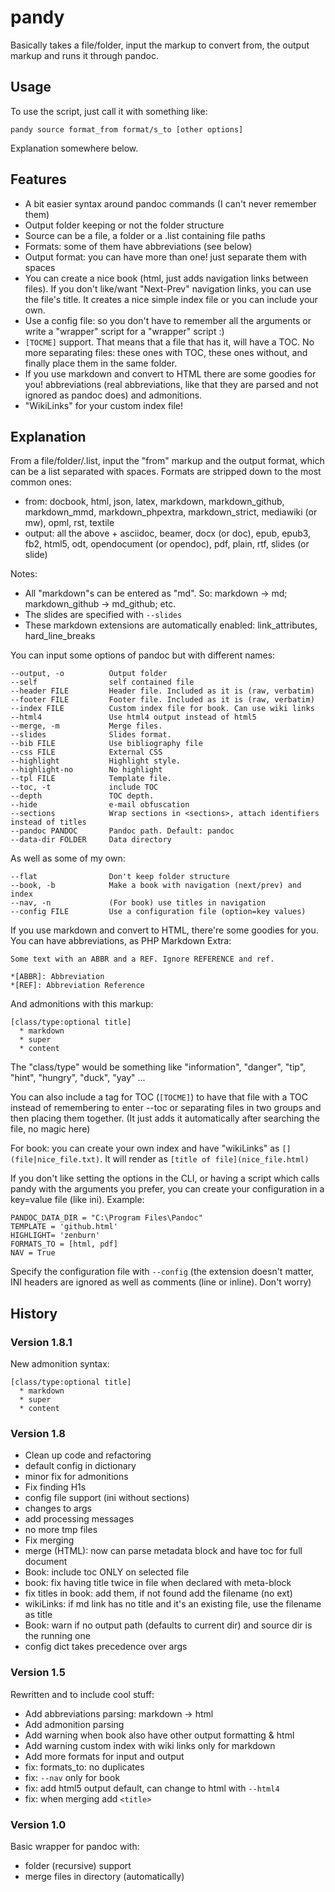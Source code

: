 pandy
======

Basically takes a file/folder, input the markup to convert from, the output markup and runs it through pandoc.

Usage
--------

To use the script, just call it with something like:

	pandy source format_from format/s_to [other options]

Explanation somewhere below.

Features
----------

  * A bit easier syntax around pandoc commands (I can't never remember them)
  * Output folder keeping or not the folder structure
  * Source can be a file, a folder or a .list containing file paths
  * Formats: some of them have abbreviations (see below)
  * Output format: you can have more than one! just separate them with spaces
  * You can create a nice book (html, just adds navigation links between files). If you don't like/want "Next-Prev" navigation links, you can use the file's title. It creates a nice simple index file or you can include your own.
  * Use a config file: so you don't have to remember all the arguments or write a "wrapper" script for a "wrapper" script :)
  * ``[TOCME]`` support. That means that a file that has it, will have a TOC. No more separating files: these ones with TOC, these ones without, and finally place them in the same folder.
  * If you use markdown and convert to HTML there are some goodies for you! abbreviations (real abbreviations, like that they are parsed and not ignored as pandoc does) and admonitions.
  * "WikiLinks" for your custom index file!


Explanation
----------

From a file/folder/.list, input the "from" markup and the output format, which can be a list separated with spaces. Formats are stripped down to the most common ones:

  * from: docbook, html, json, latex, markdown, markdown\_github, markdown\_mmd, markdown\_phpextra, markdown\_strict, mediawiki (or mw), opml, rst, textile
  * output: all the above +  asciidoc, beamer, docx (or doc), epub, epub3, fb2, html5, odt, opendocument (or opendoc), pdf, plain, rtf, slides (or slide)

Notes: 

  * All "markdown"s can be entered as "md". So: markdown -> md; markdown\_github -> md\_github; etc.
  * The slides are specified with ``--slides``
  * These markdown extensions are automatically enabled: link\_attributes, hard\_line\_breaks

You can input some options of pandoc but with different names:

	--output, -o          Output folder
	--self                self contained file
	--header FILE         Header file. Included as it is (raw, verbatim)
	--footer FILE         Footer file. Included as it is (raw, verbatim)
	--index FILE          Custom index file for book. Can use wiki links
	--html4               Use html4 output instead of html5
	--merge, -m           Merge files.
	--slides              Slides format.
	--bib FILE            Use bibliography file
	--css FILE            External CSS
	--highlight           Highlight style. 
	--highlight-no        No highlight
	--tpl FILE            Template file.
	--toc, -t             include TOC
	--depth               TOC depth.
	--hide                e-mail obfuscation
	--sections            Wrap sections in <sections>, attach identifiers instead of titles
	--pandoc PANDOC       Pandoc path. Default: pandoc
	--data-dir FOLDER     Data directory

As well as some of my own:

	--flat                Don't keep folder structure
	--book, -b            Make a book with navigation (next/prev) and index
	--nav, -n             (For book) use titles in navigation
	--config FILE         Use a configuration file (option=key values)

If you use markdown and convert to HTML, there're some goodies for you. You can have abbreviations, as PHP Markdown Extra:

	Some text with an ABBR and a REF. Ignore REFERENCE and ref.

	*[ABBR]: Abbreviation
	*[REF]: Abbreviation Reference

And admonitions with this markup:

	[class/type:optional title]
	  * markdown
	  * super
	  * content

The "class/type" would be something like "information", "danger", "tip", "hint", "hungry", "duck", "yay" ...

You can also include a tag for TOC (``[TOCME]``) to have that file with a TOC instead of remembering to enter --toc or separating files in two groups and then placing them together. (It just adds it automatically after searching the file, no magic here)

For book: you can create your own index and have "wikiLinks" as ``[](file|nice_file.txt)``. It will render as ``[title of file](nice_file.html)``

If you don't like setting the options in the CLI, or having a script which calls pandy with the arguments you prefer, you can create your configuration in a key=value file (like ini). Example: 

	PANDOC_DATA_DIR = "C:\Program Files\Pandoc"
	TEMPLATE = 'github.html'
	HIGHLIGHT= 'zenburn'
	FORMATS_TO = [html, pdf]
	NAV = True

Specify the configuration file with ``--config`` (the extension doesn't matter, INI headers are ignored as well as comments (line or inline). Don't worry)


History
-----------

### Version 1.8.1

New admonition syntax:

    [class/type:optional title]
      * markdown
      * super
      * content

### Version 1.8

  * Clean up code and refactoring 
  * default config in dictionary
  * minor fix for admonitions
  * Fix finding H1s
  * config file support (ini without sections)
  * changes to args
  * add processing messages 
  * no more tmp files  
  * Fix merging
  * merge (HTML): now can parse metadata block and have toc for full document
  * Book: include toc ONLY on selected file
  * book: fix having title twice in file when declared with meta-block
  * fix titles in book: add them, if not found add the filename (no ext)
  * wikiLinks: if md link has no title and it's an existing file, use the filename as title 
  * Book: warn if no output path (defaults to current dir) and source dir is the running one
  * config dict takes precedence over args


### Version 1.5

Rewritten and to include cool stuff:

  * Add abbreviations parsing: markdown -> html
  * Add admonition parsing
  * Add warning when book also have other output formatting & html
  * Add warning custom index with wiki links only for markdown
  * Add more formats for input and output            
  * fix: formats_to: no duplicates
  * fix: ``--nav`` only for book
  * fix: add html5 output default, can change to html with ``--html4``
  * fix: when merging add ``<title>``

  
### Version 1.0 

Basic wrapper for pandoc with: 

  * folder (recursive) support
  * merge files in directory (automatically)